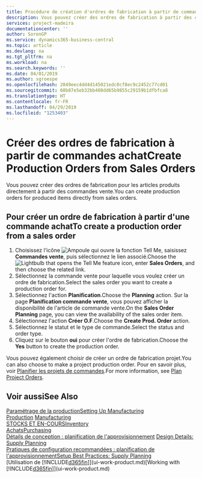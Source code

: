 ```yaml
---
title: Procédure de création d'ordres de fabrication à partir de commandes vente | Microsoft Docs
description: Vous pouvez créer des ordres de fabrication à partir des commandes vente dans le département Ventes & marketing.
services: project-madeira
documentationcenter: ''
author: SorenGP
ms.service: dynamics365-business-central
ms.topic: article
ms.devlang: na
ms.tgt_pltfrm: na
ms.workload: na
ms.search.keywords: ''
ms.date: 04/01/2019
ms.author: sgroespe
ms.openlocfilehash: 2049eec4dd4d145021edc0cf8ec9c2452c77cd01
ms.sourcegitcommit: 60b87e5eb32bb408dd65b9855c29159b1dfbfca8
ms.translationtype: HT
ms.contentlocale: fr-FR
ms.lasthandoff: 04/29/2019
ms.locfileid: "1253403"
---
```

# <a name="create-production-orders-from-sales-orders"></a><span data-ttu-id="5f5a0-103">Créer des ordres de fabrication à partir de commandes achat</span><span class="sxs-lookup"><span data-stu-id="5f5a0-103">Create Production Orders from Sales Orders</span></span>
<span data-ttu-id="5f5a0-104">Vous pouvez créer des ordres de fabrication pour les articles produits directement à partir des commandes vente.</span><span class="sxs-lookup"><span data-stu-id="5f5a0-104">You can create production orders for produced items directly from sales orders.</span></span>  

## <a name="to-create-a-production-order-from-a-sales-order"></a><span data-ttu-id="5f5a0-105">Pour créer un ordre de fabrication à partir d'une commande achat</span><span class="sxs-lookup"><span data-stu-id="5f5a0-105">To create a production order from a sales order</span></span>  

1.  <span data-ttu-id="5f5a0-106">Choisissez l'icône ![Ampoule qui ouvre la fonction Tell Me](media/ui-search/search_small.png "Dites-moi ce que vous voulez faire"), saisissez **Commandes vente**, puis sélectionnez le lien associé.</span><span class="sxs-lookup"><span data-stu-id="5f5a0-106">Choose the ![Lightbulb that opens the Tell Me feature](media/ui-search/search_small.png "Tell me what you want to do") icon, enter **Sales Orders**, and then choose the related link.</span></span>  
2.  <span data-ttu-id="5f5a0-107">Sélectionnez la commande vente pour laquelle vous voulez créer un ordre de fabrication.</span><span class="sxs-lookup"><span data-stu-id="5f5a0-107">Select the sales order you want to create a production order for.</span></span>  
3.  <span data-ttu-id="5f5a0-108">Sélectionnez l'action **Planification**.</span><span class="sxs-lookup"><span data-stu-id="5f5a0-108">Choose the **Planning** action.</span></span> <span data-ttu-id="5f5a0-109">Sur la page **Planification commande vente**, vous pouvez afficher la disponibilité de l'article de commande vente.</span><span class="sxs-lookup"><span data-stu-id="5f5a0-109">On the **Sales Order Planning** page, you can view the availability of the sales order item.</span></span>  
4.  <span data-ttu-id="5f5a0-110">Sélectionnez l'action **Créer O.F**.</span><span class="sxs-lookup"><span data-stu-id="5f5a0-110">Choose the **Create Prod. Order** action.</span></span>  
5.  <span data-ttu-id="5f5a0-111">Sélectionnez le statut et le type de commande.</span><span class="sxs-lookup"><span data-stu-id="5f5a0-111">Select the status and order type.</span></span>  
6.  <span data-ttu-id="5f5a0-112">Cliquez sur le bouton **oui** pour créer l'ordre de fabrication.</span><span class="sxs-lookup"><span data-stu-id="5f5a0-112">Choose the **Yes** button to create the production order.</span></span>

<span data-ttu-id="5f5a0-113">Vous pouvez également choisir de créer un ordre de fabrication projet.</span><span class="sxs-lookup"><span data-stu-id="5f5a0-113">You can also choose to make a project production order.</span></span> <span data-ttu-id="5f5a0-114">Pour en savoir plus, voir [Planifier les projets de commandes](production-how-to-plan-project-orders.md).</span><span class="sxs-lookup"><span data-stu-id="5f5a0-114">For more information, see [Plan Project Orders](production-how-to-plan-project-orders.md).</span></span>   

## <a name="see-also"></a><span data-ttu-id="5f5a0-115">Voir aussi</span><span class="sxs-lookup"><span data-stu-id="5f5a0-115">See Also</span></span>  
[<span data-ttu-id="5f5a0-116">Paramétrage de la production</span><span class="sxs-lookup"><span data-stu-id="5f5a0-116">Setting Up Manufacturing</span></span>](production-configure-production-processes.md)  
<span data-ttu-id="5f5a0-117">[Production](production-manage-manufacturing.md)  </span><span class="sxs-lookup"><span data-stu-id="5f5a0-117">[Manufacturing](production-manage-manufacturing.md)  </span></span>  
[<span data-ttu-id="5f5a0-118">STOCKS ET EN-COURS</span><span class="sxs-lookup"><span data-stu-id="5f5a0-118">Inventory</span></span>](inventory-manage-inventory.md)  
[<span data-ttu-id="5f5a0-119">Achats</span><span class="sxs-lookup"><span data-stu-id="5f5a0-119">Purchasing</span></span>](purchasing-manage-purchasing.md)  
<span data-ttu-id="5f5a0-120">[Détails de conception : planification de l'approvisionnement](design-details-supply-planning.md) </span><span class="sxs-lookup"><span data-stu-id="5f5a0-120">[Design Details: Supply Planning](design-details-supply-planning.md) </span></span>  
[<span data-ttu-id="5f5a0-121">Pratiques de configuration recommandées : planification de l'approvisionnement</span><span class="sxs-lookup"><span data-stu-id="5f5a0-121">Setup Best Practices: Supply Planning</span></span>](setup-best-practices-supply-planning.md)  
<span data-ttu-id="5f5a0-122">[Utilisation de [!INCLUDE[d365fin](includes/d365fin_md.md)]](ui-work-product.md)</span><span class="sxs-lookup"><span data-stu-id="5f5a0-122">[Working with [!INCLUDE[d365fin](includes/d365fin_md.md)]](ui-work-product.md)</span></span>
